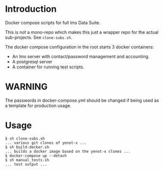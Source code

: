 # Introduction

Docker compose scripts for full lms Data Suite.

This is not a mono-repo which makes this just a wrapper repo for the actual
sub-projects.  See `clone-subs.sh`.

The docker compose configuration in the root starts 3 docker containers:

- An lms server with contact/password management and accounting.
- A postgresql server
- A container for running test scripts.

# WARNING

The passwords in docker-compose.yml should be changed if being used as a
template for production usage.

# Usage

```console
$ sh clone-subs.sh
... various git clones of yenot-x ...
$ sh build-docker.sh
... builds a docker image based on the yenot-x clones ...
$ docker-compose up --detach
$ sh manual_tests.sh
... test output ...
```
